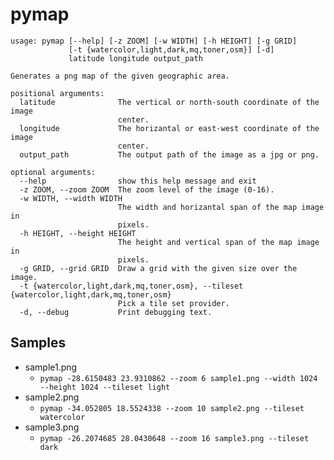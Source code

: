 pymap
=====

    usage: pymap [--help] [-z ZOOM] [-w WIDTH] [-h HEIGHT] [-g GRID]
                 [-t {watercolor,light,dark,mq,toner,osm}] [-d]
                 latitude longitude output_path

    Generates a png map of the given geographic area.

    positional arguments:
      latitude              The vertical or north-south coordinate of the image
                            center.
      longitude             The horizantal or east-west coordinate of the image
                            center.
      output_path           The output path of the image as a jpg or png.

    optional arguments:
      --help                show this help message and exit
      -z ZOOM, --zoom ZOOM  The zoom level of the image (0-16).
      -w WIDTH, --width WIDTH
                            The width and horizantal span of the map image in
                            pixels.
      -h HEIGHT, --height HEIGHT
                            The height and vertical span of the map image in
                            pixels.
      -g GRID, --grid GRID  Draw a grid with the given size over the image.
      -t {watercolor,light,dark,mq,toner,osm}, --tileset {watercolor,light,dark,mq,toner,osm}
                            Pick a tile set provider.
      -d, --debug           Print debugging text.

Samples
-------

- sample1.png
    - `pymap -28.6150483 23.9310862 --zoom 6 sample1.png --width 1024 --height 1024 --tileset light`
- sample2.png
    - `pymap -34.052805 18.5524338 --zoom 10 sample2.png --tileset watercolor`
- sample3.png
    - `pymap -26.2074685 28.0430648 --zoom 16 sample3.png --tileset dark`
